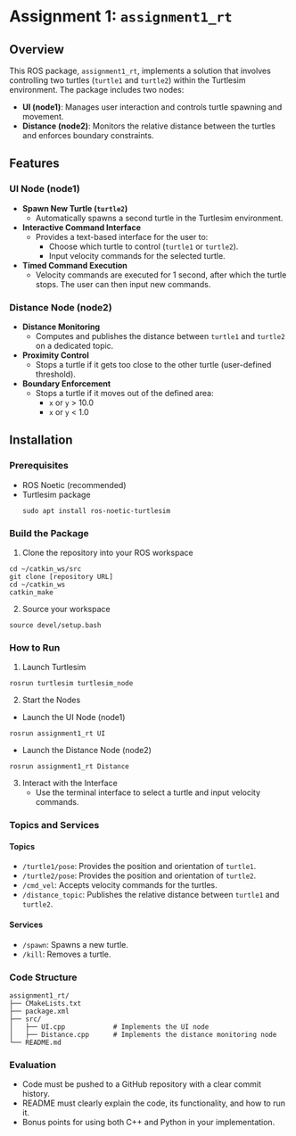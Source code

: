 # Assignment 1: `assignment1_rt`

## Overview
This ROS package, `assignment1_rt`, implements a solution that involves controlling two turtles (`turtle1` and `turtle2`) within the Turtlesim environment. The package includes two nodes:
- **UI (node1)**: Manages user interaction and controls turtle spawning and movement.
- **Distance (node2)**: Monitors the relative distance between the turtles and enforces boundary constraints.

## Features

### UI Node (node1)
- **Spawn New Turtle (`turtle2`)**
  - Automatically spawns a second turtle in the Turtlesim environment.
- **Interactive Command Interface**
  - Provides a text-based interface for the user to:
    - Choose which turtle to control (`turtle1` or `turtle2`).
    - Input velocity commands for the selected turtle.
- **Timed Command Execution**
  - Velocity commands are executed for 1 second, after which the turtle stops. The user can then input new commands.

### Distance Node (node2)
- **Distance Monitoring**
  - Computes and publishes the distance between `turtle1` and `turtle2` on a dedicated topic.
- **Proximity Control**
  - Stops a turtle if it gets too close to the other turtle (user-defined threshold).
- **Boundary Enforcement**
  - Stops a turtle if it moves out of the defined area:
    - `x` or `y` > 10.0
    - `x` or `y` < 1.0

## Installation

### Prerequisites
- ROS Noetic (recommended)
- Turtlesim package
  ```
  sudo apt install ros-noetic-turtlesim
  ```

### Build the Package
1. Clone the repository into your ROS workspace
  ```
  cd ~/catkin_ws/src
  git clone [repository URL]
  cd ~/catkin_ws
  catkin_make
 ```

2. Source your workspace
  ```
  source devel/setup.bash
```

### How to Run
1. Launch Turtlesim
  ```
  rosrun turtlesim turtlesim_node
  ```
2. Start the Nodes
  - Launch the UI Node (node1)
  ```
  rosrun assignment1_rt UI
  ```
  
  - Launch the Distance Node (node2)
  ```
  rosrun assignment1_rt Distance
  ```

3. Interact with the Interface
   - Use the terminal interface to select a turtle and input velocity commands.

### Topics and Services
#### Topics
- `/turtle1/pose`: Provides the position and orientation of `turtle1`.
- `/turtle2/pose`: Provides the position and orientation of `turtle2`.
- `/cmd_vel`: Accepts velocity commands for the turtles.
- `/distance_topic`: Publishes the relative distance between `turtle1` and `turtle2`.

#### Services
- `/spawn`: Spawns a new turtle.
- `/kill`: Removes a turtle.

### Code Structure
```
assignment1_rt/
├── CMakeLists.txt
├── package.xml
├── src/
│   ├── UI.cpp            # Implements the UI node
│   ├── Distance.cpp      # Implements the distance monitoring node
└── README.md
```

### Evaluation
- Code must be pushed to a GitHub repository with a clear commit history.
- README must clearly explain the code, its functionality, and how to run it.
- Bonus points for using both C++ and Python in your implementation.




